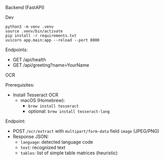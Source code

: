 Backend (FastAPI)

Dev

```
python3 -m venv .venv
source .venv/bin/activate
pip install -r requirements.txt
uvicorn app.main:app --reload --port 8000
```

Endpoints:
- GET /api/health
- GET /api/greeting?name=YourName

OCR

Prerequisites:
- Install Tesseract OCR
  - macOS (Homebrew):
    - `brew install tesseract`
    - optional: `brew install tesseract-lang`

Endpoint:
- POST `/ocr/extract` with `multipart/form-data` field `image` (JPEG/PNG)
- Response JSON:
  - `language`: detected language code
  - `text`: recognized text
  - `tables`: list of simple table matrices (heuristic)


